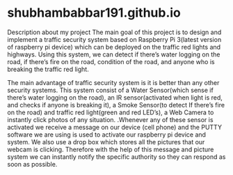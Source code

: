 # shubhambabbar191.github.io
Description about my project
The main goal of this project is to design and implement a traffic security system based on Raspberry Pi 3(latest version of raspberry pi device) which can be deployed on the traffic red lights and highways. Using this system, we can detect if there’s water logging on the road, if there’s fire on the road, condition of the road, and anyone who is breaking the traffic red light.

The main advantage of traffic security system is it is better than any other security systems. This system consist of a Water Sensor(which sense if there’s water logging on the road), an IR sensor(activated when light is red, and checks if anyone is breaking it), a Smoke Sensor(to detect 
If there’s fire on the road) and traffic red light(green and red LED’s), a Web Camera to instantly click photos of any situation. .Whenever any of these sensor is activated we receive a message on our device (cell phone) and the PUTTY software we are using is used to activate our raspberry pi device and system. We also use a drop box which stores all the pictures that our webcam is clicking. Therefore with the help of this message and picture system we can instantly notify the specific authority so they can respond as soon as possible.

